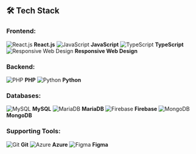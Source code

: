 ## 🛠️ Tech Stack

### Frontend:
![React.js](https://img.icons8.com/color/48/000000/react-native.png) **React.js**
![JavaScript](https://img.icons8.com/color/48/000000/javascript.png) **JavaScript**
![TypeScript](https://img.icons8.com/color/48/000000/typescript.png) **TypeScript**
![Responsive Web Design](https://img.icons8.com/color/48/000000/web.png) **Responsive Web Design**

### Backend:
![PHP](https://img.icons8.com/officel/48/000000/php-logo.png) **PHP**
![Python](https://img.icons8.com/color/48/000000/python.png) **Python**

### Databases:
![MySQL](https://img.icons8.com/ios-filled/50/000000/mysql-logo.png) **MySQL**
![MariaDB](https://img.icons8.com/color/48/000000/database-restore.png) **MariaDB**
![Firebase](https://img.icons8.com/color/48/000000/firebase.png) **Firebase**
![MongoDB](https://img.icons8.com/color/48/000000/mongodb.png) **MongoDB**

### Supporting Tools:
![Git](https://img.icons8.com/color/48/000000/git.png) **Git**
![Azure](https://img.icons8.com/color/48/000000/azure-1.png) **Azure**
![Figma](https://img.icons8.com/color/48/000000/figma.png) **Figma**

